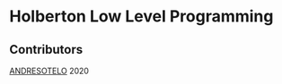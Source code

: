 # Holberton Low Level Programming

## Contributors
[ANDRESOTELO](https://github.com/ANDRESOTELO)
2020